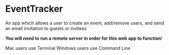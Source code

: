 # EventTracker
An app which allows a user to create an event, add/remove users, and send an email invitation to guests or invitees

**You will need to run a remote server in order for this web app to function**!

Mac users use Terminal
Windows users use Command Line
